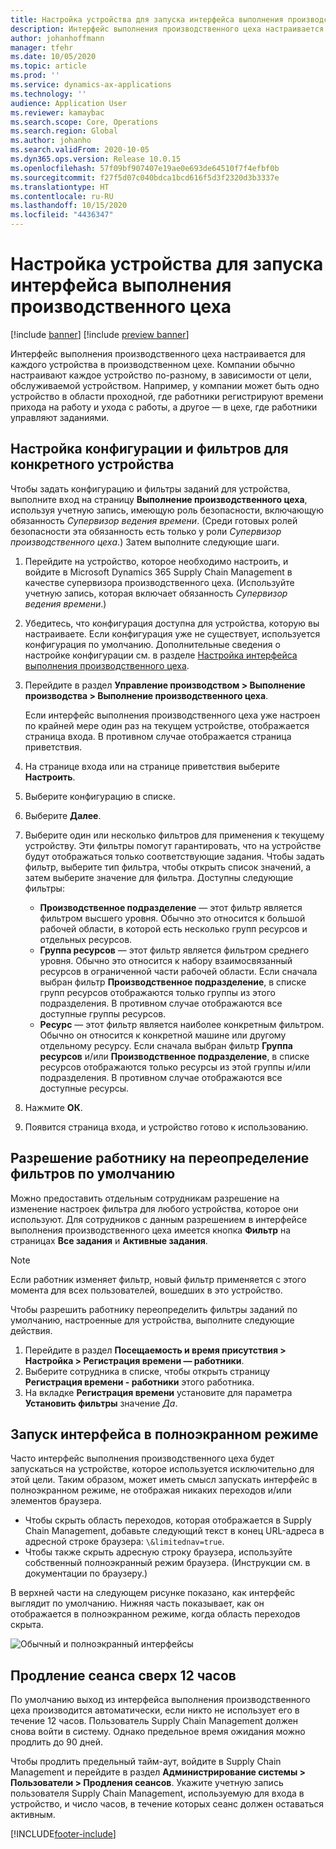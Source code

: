 ```yaml
---
title: Настройка устройства для запуска интерфейса выполнения производственного цеха
description: Интерфейс выполнения производственного цеха настраивается для каждого устройства в производственном цехе. Компании обычно настраивают каждое устройство по-разному, в зависимости от цели, обслуживаемой устройством. Например, у компании может быть одно устройство в области проходной, где работники регистрируют времени прихода на работу и ухода с работы, а другое — в цехе, где работники управляют заданиями.
author: johanhoffmann
manager: tfehr
ms.date: 10/05/2020
ms.topic: article
ms.prod: ''
ms.service: dynamics-ax-applications
ms.technology: ''
audience: Application User
ms.reviewer: kamaybac
ms.search.scope: Core, Operations
ms.search.region: Global
ms.author: johanho
ms.search.validFrom: 2020-10-05
ms.dyn365.ops.version: Release 10.0.15
ms.openlocfilehash: 57f09bf907407e19ae0e693de64510f7f4efbf0b
ms.sourcegitcommit: f27f5d07c040bdca1bcd616f5d3f2320d3b3337e
ms.translationtype: HT
ms.contentlocale: ru-RU
ms.lasthandoff: 10/15/2020
ms.locfileid: "4436347"
---
```

# <a name="set-up-a-device-to-run-the-production-floor-execution-interface"></a>Настройка устройства для запуска интерфейса выполнения производственного цеха

[!include [banner](../includes/banner.md)]
[!include [preview banner](../includes/preview-banner.md)]

Интерфейс выполнения производственного цеха настраивается для каждого устройства в производственном цехе. Компании обычно настраивают каждое устройство по-разному, в зависимости от цели, обслуживаемой устройством. Например, у компании может быть одно устройство в области проходной, где работники регистрируют времени прихода на работу и ухода с работы, а другое — в цехе, где работники управляют заданиями.

## <a name="set-the-configuration-and-filters-for-a-specific-device"></a>Настройка конфигурации и фильтров для конкретного устройства

Чтобы задать конфигурацию и фильтры заданий для устройства, выполните вход на страницу **Выполнение производственного цеха**, используя учетную запись, имеющую роль безопасности, включающую обязанность *Супервизор ведения времени*. (Среди готовых ролей безопасности эта обязанность есть только у роли *Супервизор производственного цеха*.) Затем выполните следующие шаги.

1. Перейдите на устройство, которое необходимо настроить, и войдите в Microsoft Dynamics 365 Supply Chain Management в качестве супервизора производственного цеха. (Используйте учетную запись, которая включает обязанность *Супервизор ведения времени*.)
1. Убедитесь, что конфигурация доступна для устройства, которую вы настраиваете. Если конфигурация уже не существует, используется конфигурация по умолчанию. Дополнительные сведения о настройке конфигурации см. в разделе [Настройка интерфейса выполнения производственного цеха](production-floor-execution-configure.md).
1. Перейдите в раздел **Управление производством \> Выполнение производства \> Выполнение производственного цеха**.

    Если интерфейс выполнения производственного цеха уже настроен по крайней мере один раз на текущем устройстве, отображается страница входа. В противном случае отображается страница приветствия.

1. На странице входа или на странице приветствия выберите **Настроить**.
1. Выберите конфигурацию в списке.
1. Выберите **Далее**.
1. Выберите один или несколько фильтров для применения к текущему устройству. Эти фильтры помогут гарантировать, что на устройстве будут отображаться только соответствующие задания. Чтобы задать фильтр, выберите тип фильтра, чтобы открыть список значений, а затем выберите значение для фильтра. Доступны следующие фильтры:

    - **Производственное подразделение** — этот фильтр является фильтром высшего уровня. Обычно это относится к большой рабочей области, в которой есть несколько групп ресурсов и отдельных ресурсов.
    - **Группа ресурсов** — этот фильтр является фильтром среднего уровня. Обычно это относится к набору взаимосвязанный ресурсов в ограниченной части рабочей области. Если сначала выбран фильтр **Производственное подразделение**, в списке групп ресурсов отображаются только группы из этого подразделения. В противном случае отображаются все доступные группы ресурсов.
    - **Ресурс** — этот фильтр является наиболее конкретным фильтром. Обычно он относится к конкретной машине или другому отдельному ресурсу. Если сначала выбран фильтр **Группа ресурсов** и/или **Производственное подразделение**, в списке ресурсов отображаются только ресурсы из этой группы и/или подразделения. В противном случае отображаются все доступные ресурсы.

1. Нажмите **ОК**.
1. Появится страница входа, и устройство готово к использованию.

## <a name="allow-a-worker-to-override-the-default-filters"></a>Разрешение работнику на переопределение фильтров по умолчанию

Можно предоставить отдельным сотрудникам разрешение на изменение настроек фильтра для любого устройства, которое они используют. Для сотрудников с данным разрешением в интерфейсе выполнения производственного цеха имеется кнопка **Фильтр** на страницах **Все задания** и **Активные задания**.

> [!NOTE]
> Если работник изменяет фильтр, новый фильтр применяется с этого момента для всех пользователей, вошедших в это устройство.

Чтобы разрешить работнику переопределить фильтры заданий по умолчанию, настроенные для устройства, выполните следующие действия.

1. Перейдите в раздел **Посещаемость и время присутствия \> Настройка \> Регистрация времени — работники**.
1. Выберите сотрудника в списке, чтобы открыть страницу **Регистрация времени - работники** этого работника.
1. На вкладке **Регистрация времени** установите для параметра **Установить фильтры** значение *Да*.

## <a name="run-the-interface-in-full-screen-mode"></a>Запуск интерфейса в полноэкранном режиме

Часто интерфейс выполнения производственного цеха будет запускаться на устройстве, которое используется исключительно для этой цели. Таким образом, может иметь смысл запускать интерфейс в полноэкранном режиме, не отображая никаких переходов и/или элементов браузера.

- Чтобы скрыть область переходов, которая отображается в Supply Chain Management, добавьте следующий текст в конец URL-адреса в адресной строке браузера: `\&limitednav=true`.
- Чтобы также скрыть адресную строку браузера, используйте собственный полноэкранный режим браузера. (Инструкции см. в документации по браузеру.)

В верхней части на следующем рисунке показано, как интерфейс выглядит по умолчанию. Нижняя часть показывает, как он отображается в полноэкранном режиме, когда область переходов скрыта.

![Обычный и полноэкранный интерфейсы](media/pfei-full-screen.png "Обычный и полноэкранный интерфейсы")

## <a name="extend-the-session-past-12-hours"></a>Продление сеанса сверх 12 часов

По умолчанию выход из интерфейса выполнения производственного цеха производится автоматически, если никто не использует его в течение 12 часов. Пользователь Supply Chain Management должен снова войти в систему. Однако предельное время ожидания можно продлить до 90 дней.

Чтобы продлить предельный тайм-аут, войдите в Supply Chain Management и перейдите в раздел **Администрирование системы \> Пользователи \> Продления сеансов**. Укажите учетную запись пользователя Supply Chain Management, используемую для входа в устройство, и число часов, в течение которых сеанс должен оставаться активным.


[!INCLUDE[footer-include](../../includes/footer-banner.md)]